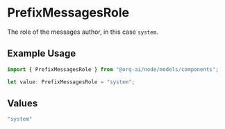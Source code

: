 # PrefixMessagesRole

The role of the messages author, in this case `system`.

## Example Usage

```typescript
import { PrefixMessagesRole } from "@orq-ai/node/models/components";

let value: PrefixMessagesRole = "system";
```

## Values

```typescript
"system"
```